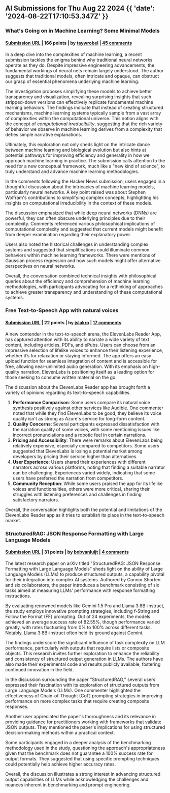 ## AI Submissions for Thu Aug 22 2024 {{ 'date': '2024-08-22T17:10:53.347Z' }}

### What's Going on in Machine Learning? Some Minimal Models

#### [Submission URL](https://writings.stephenwolfram.com/2024/08/whats-really-going-on-in-machine-learning-some-minimal-models/) | 166 points | by [taywrobel](https://news.ycombinator.com/user?id=taywrobel) | [45 comments](https://news.ycombinator.com/item?id=41323454)

In a deep dive into the complexities of machine learning, a recent submission tackles the enigma behind why traditional neural networks operate as they do. Despite impressive engineering advancements, the fundamental workings of neural nets remain largely understood. The author suggests that traditional models, often intricate and opaque, can obstruct our grasp of essential phenomena underlying machine learning.

The investigation proposes simplifying these models to achieve better transparency and visualization, revealing surprising insights that such stripped-down versions can effectively replicate fundamental machine learning behaviors. The findings indicate that instead of creating structured mechanisms, machine learning systems typically sample from a vast array of complexities within the computational universe. This notion aligns with the concept of *computational irreducibility*, suggesting that the rich variety of behavior we observe in machine learning derives from a complexity that defies simple narrative explanations. 

Ultimately, this exploration not only sheds light on the intricate dance between machine learning and biological evolution but also hints at potential pathways for improving efficiency and generality in how we approach machine learning in practice. The submission calls attention to the need for a new conceptual framework, much like a "new kind of science", to truly understand and advance machine learning methodologies.

In the comments following the Hacker News submission, users engaged in a thoughtful discussion about the intricacies of machine learning models, particularly neural networks. A key point raised was about Stephen Wolfram's contributions to simplifying complex concepts, highlighting his insights on computational irreducibility in the context of these models. 

The discussion emphasized that while deep neural networks (DNNs) are powerful, they can often obscure underlying principles due to their complexity. Comments referenced various philosophical implications of computational complexity and suggested that current models might benefit from deeper examination regarding their explanatory power. 

Users also noted the historical challenges in understanding complex systems and suggested that simplifications could illuminate common behaviors within machine learning frameworks. There were mentions of Gaussian process regression and how such models might offer alternative perspectives on neural networks. 

Overall, the conversation combined technical insights with philosophical queries about the efficiency and comprehension of machine learning methodologies, with participants advocating for a rethinking of approaches to achieve greater transparency and understanding of these computational systems.

### Free Text-to-Speech App with natural voices

#### [Submission URL](https://elevenlabs.io/text-reader) | 22 points | by [jslakro](https://news.ycombinator.com/user?id=jslakro) | [17 comments](https://news.ycombinator.com/item?id=41324823)

A new contender in the text-to-speech arena, the ElevenLabs Reader App, has captured attention with its ability to narrate a wide variety of text content, including articles, PDFs, and ePubs. Users can choose from an impressive selection of lifelike voices to enhance their listening experience, whether it’s for relaxation or staying informed. The app offers an easy upload function for seamless integration of content and is accessible for free, allowing near-unlimited audio generation. With its emphasis on high-quality narration, ElevenLabs is positioning itself as a leading option for those seeking to consume written material on the go.

The discussion about the ElevenLabs Reader app has brought forth a variety of opinions regarding its text-to-speech capabilities. 

1. **Performance Comparison**: Some users compare its natural voice synthesis positively against other services like Audible. One commenter noted that while they find ElevenLabs to be good, they believe its voice quality isn't as strong as Azure's service for long-form content. 
2. **Quality Concerns**: Several participants expressed dissatisfaction with the narration quality of some voices, with some mentioning issues like incorrect pronunciations and a robotic feel in certain narrations. 
3. **Pricing and Accessibility**: There were remarks about ElevenLabs being relatively expensive, especially compared to competitors. Some users suggested that ElevenLabs is losing a potential market among developers by pricing their service higher than alternatives.
4. **User Experience**: Users shared their experiences with different narrators across various platforms, noting that finding a suitable narrator can be challenging. Experiences varied widely, indicating that some users have preferred the narration from competitors.
5. **Community Reception**: While some users praised the app for its lifelike voices and functionalities, others were more critical, sharing their struggles with listening preferences and challenges in finding satisfactory narrators.

Overall, the conversation highlights both the potential and limitations of the ElevenLabs Reader app as it tries to establish its place in the text-to-speech market.

### StructuredRAG: JSON Response Formatting with Large Language Models

#### [Submission URL](https://arxiv.org/abs/2408.11061) | 31 points | by [bobvanluijt](https://news.ycombinator.com/user?id=bobvanluijt) | [4 comments](https://news.ycombinator.com/item?id=41325170)

The latest research paper on arXiv titled "StructuredRAG: JSON Response Formatting with Large Language Models" sheds light on the ability of Large Language Models (LLMs) to produce structured outputs, a capability pivotal for their integration into complex AI systems. Authored by Connor Shorten and six collaborators, the paper introduces a benchmark consisting of six tasks aimed at measuring LLMs' performance with response formatting instructions. 

By evaluating renowned models like Gemini 1.5 Pro and Llama 3 8B-instruct, the study employs innovative prompting strategies, including f-String and Follow the Format (FF) prompting. Out of 24 experiments, the models achieved an average success rate of 82.55%, though performance varied greatly, with rates fluctuating from 0% to 100% across different tasks. Notably, Llama 3 8B-instruct often held its ground against Gemini.

The findings underscore the significant influence of task complexity on LLM performance, particularly with outputs that require lists or composite objects. This research invites further exploration to enhance the reliability and consistency of structured output generation in LLMs. The authors have also made their experimental code and results publicly available, fostering continued innovation in the field.

In the discussion surrounding the paper "StructuredRAG," several users expressed their fascination with its exploration of structured outputs from Large Language Models (LLMs). One commenter highlighted the effectiveness of Chain-of-Thought (CoT) prompting strategies in improving performance on more complex tasks that require creating composite responses.

Another user appreciated the paper's thoroughness and its relevance in providing guidance for practitioners working with frameworks that validate JSON outputs. They mentioned the paper's implications for using structured decision-making methods within a practical context.

Some participants engaged in a deeper analysis of the benchmarking methodology used in the study, questioning the approach's appropriateness given that the benchmark does not guarantee a 100% success rate for output formats. They suggested that using specific prompting techniques could potentially help achieve higher accuracy rates.

Overall, the discussion illustrates a strong interest in advancing structured output capabilities of LLMs while acknowledging the challenges and nuances inherent in benchmarking and prompt engineering.

